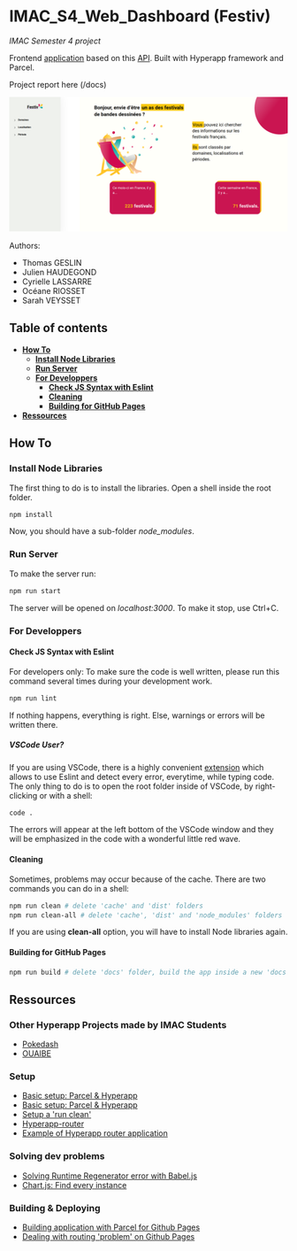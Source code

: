 # IMAC_S4_Web_Dashboard (Festiv)

*IMAC Semester 4 project*

Frontend [application](https://julien-haudegond.github.io/IMAC_S4_Web_Dashboard/) based on this [API](https://data.culture.gouv.fr/explore/dataset/panorama-des-festivals/api/). Built with Hyperapp framework and Parcel.

Project report here (/docs)

![Festiv-HomeScreen](images/Festiv_HomeScreen.png)

Authors:
- Thomas GESLIN
- Julien HAUDEGOND
- Cyrielle LASSARRE
- Océane RIOSSET
- Sarah VEYSSET

## Table of contents

* [**How To**](#how-to)
    + [**Install Node Libraries**](#install-node-libraries)
    + [**Run Server**](#run-server)
    + [**For Developpers**](#for-developpers)
        - [**Check JS Syntax with Eslint**](#check-js-syntax-with-eslint)
        - [**Cleaning**](#cleaning)
        - [**Building for GitHub Pages**](#building-for-github-pages)
* [**Ressources**](#ressources)

## How To

### Install Node Libraries

The first thing to do is to install the libraries.
Open a shell inside the root folder.

```bash
npm install
```

Now, you should have a sub-folder *node_modules*.

### Run Server

To make the server run:

```bash
npm run start
```

The server will be opened on *localhost:3000*.
To make it stop, use Ctrl+C.

### For Developpers

#### Check JS Syntax with Eslint

For developers only: To make sure the code is well written, please run this command several times during your development work.

```bash
npm run lint
```

If nothing happens, everything is right. Else, warnings or errors will be written there.

##### VSCode User?

If you are using VSCode, there is a highly convenient [extension](https://marketplace.visualstudio.com/items?itemName=dbaeumer.vscode-eslint) which allows to use Eslint and detect every error, everytime, while typing code.
The only thing to do is to open the root folder inside of VSCode, by right-clicking or with a shell:

```bash
code .
```

The errors will appear at the left bottom of the VSCode window and they will be emphasized in the code with a wonderful little red wave.

#### Cleaning

Sometimes, problems may occur because of the cache.
There are two commands you can do in a shell:

```bash
npm run clean # delete 'cache' and 'dist' folders
npm run clean-all # delete 'cache', 'dist' and 'node_modules' folders
```

If you are using **clean-all** option, you will have to install Node libraries again.

#### Building for GitHub Pages

```bash
npm run build # delete 'docs' folder, build the app inside a new 'docs' folder and copy the '404.html' inside the 'docs' folder
```

## Ressources

### Other Hyperapp Projects made by IMAC Students

- [Pokedash](https://github.com/Nathanael-ROVERE/Dashboard-S4)
- [OUAIBE](https://github.com/mmmaxou/OUAIBE)

### Setup

- [Basic setup: Parcel & Hyperapp](https://www.codementor.io/@chriswahlfeldt/getting-started-with-hyperapp-lk2u2fb85)
- [Basic setup: Parcel & Hyperapp](https://blog.daftcode.pl/hyperapp-parcel-71823bd93f1c)
- [Setup a 'run clean'](https://medium.com/@codejamninja/1000-ways-to-npm-clean-1a514525a13c)
- [Hyperapp-router](https://github.com/jorgebucaran/hyperapp-router)
- [Example of Hyperapp router application](https://dev.to/thobyv/hyperapp--hyperapp-router-create-a-movie-shopping-cart-web-app-47d)

### Solving dev problems

- [Solving Runtime Regenerator error with Babel.js](https://stackoverflow.com/questions/33527653/babel-6-regeneratorruntime-is-not-defined/53736090#53736090)
- [Chart.js: Find every instance](https://stackoverflow.com/questions/36608208/how-to-retrieve-chartjs-instance-after-initialization)

### Building & Deploying

- [Building application with Parcel for Github Pages](https://www.sitepoint.com/parcel-hyperapp-github-pages/)
- [Dealing with routing 'problem' on Github Pages](https://github.com/rafrex/spa-github-pages)
